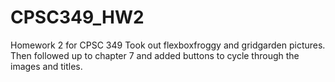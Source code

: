 # CPSC349_HW2
Homework 2 for CPSC 349
Took out flexboxfroggy and gridgarden pictures. Then followed up to chapter 7 and added buttons to cycle 
through the images and titles.

